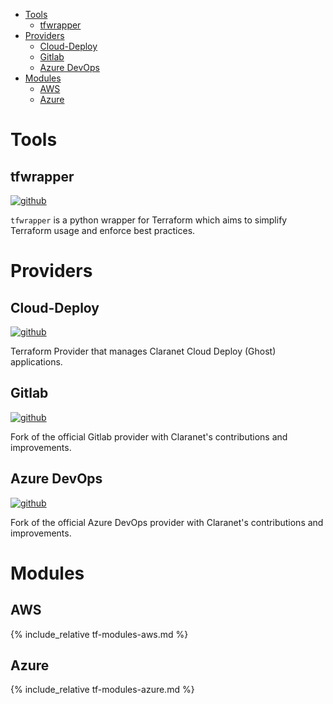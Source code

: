 <!-- TOC -->

- [Tools](#tools)
  - [tfwrapper](#tfwrapper)
- [Providers](#providers)
  - [Cloud-Deploy](#cloud-deploy)
  - [Gitlab](#gitlab)
  - [Azure DevOps](#azure-devops)
- [Modules](#modules)
  - [AWS](#aws)
  - [Azure](#azure)

<!-- /TOC -->

# Tools

## tfwrapper
[![github](https://img.shields.io/badge/source-github-black.svg?style=flat-square&logo=github)](https://github.com/claranet/terraform-wrapper)

`tfwrapper` is a python wrapper for Terraform which aims to simplify Terraform usage and enforce best practices.

# Providers

## Cloud-Deploy
[![github](https://img.shields.io/badge/source-github-black.svg?style=flat-square&logo=github)](https://github.com/claranet/terraform-provider-cloud-deploy)

Terraform Provider that manages Claranet Cloud Deploy (Ghost) applications.

## Gitlab
[![github](https://img.shields.io/badge/source-github-black.svg?style=flat-square&logo=github)](https://github.com/claranet/terraform-provider-gitlab)

Fork of the official Gitlab provider with Claranet's contributions and improvements.

## Azure DevOps
[![github](https://img.shields.io/badge/source-github-black.svg?style=flat-square&logo=github)](https://github.com/claranet/terraform-provider-azuredevops)

Fork of the official Azure DevOps provider with Claranet's contributions and improvements.

# Modules

## AWS

{% include_relative tf-modules-aws.md %}

## Azure

{% include_relative tf-modules-azure.md %}

